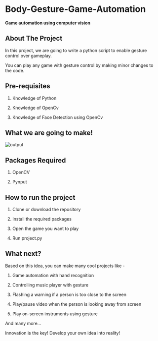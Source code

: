 # Body-Gesture-Game-Automation
**Game automation using computer vision**

## About The Project

In this project, we are going to write a python script to enable gesture control over gameplay.

You can play any game with gesture control by making minor changes to the code.


## Pre-requisites

1. Knowledge of Python

2. Knowledge of OpenCv

3. Knowledge of Face Detection using OpenCv


## What we are going to make!



![output](https://github.com/imakshit/Body-Gesture-Game-Automation/blob/master/output.gif)


## Packages Required

1. OpenCV

2. Pynput


## How to run the project

1. Clone or download the repository

2. Install the required packages

3. Open the game you want to play

3. Run project.py 


## What next?

Based on this idea, you can make many cool projects like -

1. Game automation with hand recognition

2. Controlling music player with gesture 

3. Flashing a warning if a person is too close to the screen

4. Play/pause video when the person is looking away from screen

5. Play on-screen instruments using gesture



And many more...

Innovation is the key! Develop your own idea into reality!
